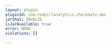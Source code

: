 ```yaml
---
layout: plugin
pluginId: com.redpillanalytics.checkmate.obi
jarSha1: INVALID
isJarAvailable: true
error: NONE
violations: []

---
```

